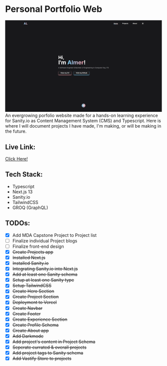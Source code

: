 # Personal Portfolio Web
![Website Thumbnail](frontend-next/public/images/hero.png)
An evergrowing porfolio website made for a hands-on learning experience for Sanity.io as Content Management System (CMS) and Typescript. Here is where I will document projects I have made, I'm making, or will be making in the future.

## Live Link: 
[Click Here!](https://almer.vercel.app/)

## Tech Stack:
- Typescript
- Next.js 13
- Sanity.io
- TailwindCSS
- GROQ (GraphQL)

## TODOs:
- [x] Add MDA Capstone Project to Project list
- [ ] Finalize individual Project blogs
- [ ] Finalize front-end design
- [x] ~~Create Projects app~~
- [x] ~~Installed Next.js~~
- [x] ~~Installed Sanity.io~~
- [x] ~~Integrating Sanity.io into Next.js~~
- [x] ~~Add at least one Sanity schema~~
- [x] ~~Setup at least one Sanity type~~
- [x] ~~Setup TailwindCSS~~
- [x] ~~Create Hero Section~~
- [x] ~~Create Project Section~~
- [x] ~~Deployment to Vercel~~
- [x] ~~Create Navbar~~
- [x] ~~Create Footer~~
- [x] ~~Create Experience Section~~
- [x] ~~Create Profile Schema~~
- [x] ~~Create About app~~
- [x] ~~Add Darkmode~~
- [x] ~~Add project's content in Project Schema~~
- [x] ~~Seperate currated & overall projects~~
- [x] ~~Add project tags to Sanity schema~~
- [x] ~~Add Vastify Store to projects~~
